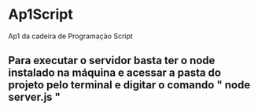 # Ap1Script
Ap1 da cadeira de Programação Script

## Para executar o servidor basta ter o node instalado na máquina e acessar a pasta do projeto pelo terminal e digitar o comando " node server.js "
